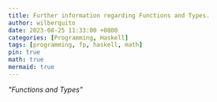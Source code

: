 ```yaml
---
title: Further information regarding Functions and Types.
author: wilberquito
date: 2023-08-25 11:33:00 +0800
categories: [Programming, Haskell]
tags: [programming, fp, haskell, math]
pin: true
math: true
mermaid: true
---
```


*"Functions and Types"*
